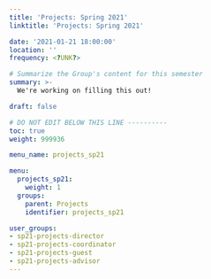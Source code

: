 ```yaml
---
title: 'Projects: Spring 2021'
linktitle: 'Projects: Spring 2021'

date: '2021-01-21 18:00:00'
location: ''
frequency: <?UNK?>

# Summarize the Group's content for this semester
summary: >-
  We're working on filling this out!

draft: false

# DO NOT EDIT BELOW THIS LINE ----------
toc: true
weight: 999936

menu_name: projects_sp21

menu:
  projects_sp21:
    weight: 1
  groups:
    parent: Projects
    identifier: projects_sp21

user_groups:
- sp21-projects-director
- sp21-projects-coordinator
- sp21-projects-guest
- sp21-projects-advisor
---
```


